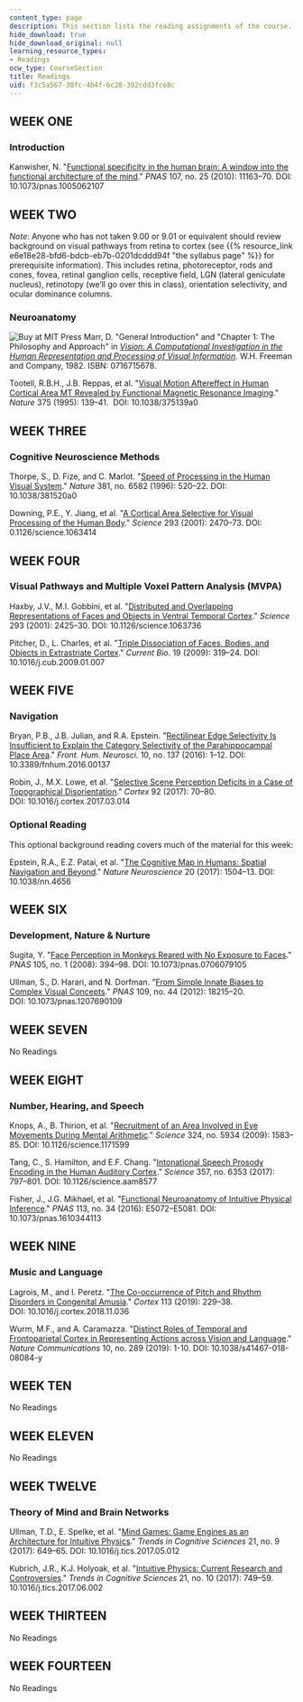 ```yaml
---
content_type: page
description: This section lists the reading assignments of the course.
hide_download: true
hide_download_original: null
learning_resource_types:
- Readings
ocw_type: CourseSection
title: Readings
uid: f3c5a567-38fc-4b4f-6c28-392cdd3fce8c
---
```

## WEEK ONE

### Introduction

Kanwisher, N. "[Functional specificity in the human brain: A window into the functional architecture of the mind](https://doi.org/10.1073/pnas.1005062107)." _PNAS_ 107, no. 25 (2010): 11163–70. DOI: 10.1073/pnas.1005062107

## WEEK TWO

_Note_: Anyone who has not taken 9.00 or 9.01 or equivalent should review background on visual pathways from retina to cortex (see {{% resource_link e6e18e28-bfd6-bdcb-eb7b-0201dcddd94f "the syllabus page" %}} for prerequisite information). This includes retina, photoreceptor, rods and cones, fovea, retinal ganglion cells, receptive field, LGN (lateral geniculate nucleus), retinotopy (we’ll go over this in class), orientation selectivity, and ocular dominance columns.

### Neuroanatomy

![Buy at MIT Press](/images/mp_logo.gif) Marr, D. "General Introduction" and "Chapter 1: The Philosophy and Approach" in [_Vision: A Computational Investigation in the Human Representation and Processing of Visual Information_](https://mitpress.mit.edu/books/vision). W.H. Freeman and Company, 1982. ISBN: 0716715678.

Tootell, R.B.H., J.B. Reppas, et al. "[Visual Motion Aftereffect in Human Cortical Area MT Revealed by Functional Magnetic Resonance Imaging](https://www.nature.com/articles/375139a0)." _Nature_ 375 (1995): 139–41.  DOI: 10.1038/375139a0

## WEEK THREE

### Cognitive Neuroscience Methods

Thorpe, S., D. Fize, and C. Marlot. "[Speed of Processing in the Human Visual System](https://www.nature.com/articles/381520a0)." _Nature_ 381, no. 6582 (1996): 520–22. DOI: 10.1038/381520a0

Downing, P.E., Y. Jiang, et al. "[A Cortical Area Selective for Visual Processing of the Human Body](https://doi.org/10.1126/science.1063414)." _Science_ 293 (2001): 2470–73. DOI: 0.1126/science.1063414

## WEEK FOUR

### Visual Pathways and Multiple Voxel Pattern Analysis (MVPA)

Haxby, J.V., M.I. Gobbini, et al. "[Distributed and Overlapping Representations of Faces and Objects in Ventral Temporal Cortex](https://doi.org/10.1126/science.1063736)." _Science_ 293 (2001): 2425–30. DOI: 10.1126/science.1063736

Pitcher, D., L. Charles, et al. "[Triple Dissociation of Faces, Bodies, and Objects in Extrastriate Cortex](https://doi.org/10.1016/j.cub.2009.01.007)." _Current Bio_. 19 (2009): 319–24. DOI: 10.1016/j.cub.2009.01.007

## WEEK FIVE

### Navigation

Bryan, P.B., J.B. Julian, and R.A. Epstein. "[Rectilinear Edge Selectivity Is Insufficient to Explain the Category Selectivity of the Parahippocampal Place Area](https://www.frontiersin.org/articles/10.3389/fnhum.2016.00137/full)." _Front. Hum. Neurosci._ 10, no. 137 (2016): 1–12. DOI: 10.3389/fnhum.2016.00137

Robin, J., M.X. Lowe, et al. "[Selective Scene Perception Deficits in a Case of Topographical Disorientation](https://doi.org/10.1016/j.cortex.2017.03.014)." _Cortex_ 92 (2017): 70–80. DOI: 10.1016/j.cortex.2017.03.014

### Optional Reading

This optional background reading covers much of the material for this week:

Epstein, R.A., E.Z. Patai, et al. "[The Cognitive Map in Humans: Spatial Navigation and Beyond](https://doi.org/10.1038/nn.4656)." _Nature Neuroscience_ 20 (2017): 1504–13. DOI: 10.1038/nn.4656

## WEEK SIX

### Development, Nature & Nurture

Sugita, Y. "[Face Perception in Monkeys Reared with No Exposure to Faces](https://doi.org/10.1073/pnas.0706079105)." _PNAS_ 105, no. 1 (2008): 394–98. DOI: 10.1073/pnas.0706079105

Ullman, S., D. Harari, and N. Dorfman. "[From Simple Innate Biases to Complex Visual Concepts](https://doi.org/10.1073/pnas.1207690109)." _PNAS_ 109, no. 44 (2012): 18215–20. DOI: 10.1073/pnas.1207690109

## WEEK SEVEN

No Readings

## WEEK EIGHT

### Number, Hearing, and Speech

Knops, A., B. Thirion, et al. "[Recruitment of an Area Involved in Eye Movements During Mental Arithmetic](https://doi.org/10.1126/science.1171599)." _Science_ 324, no. 5934 (2009): 1583–85. DOI: 10.1126/science.1171599

Tang, C., S. Hamilton, and E.F. Chang. "[Intonational Speech Prosody Encoding in the Human Auditory Cortex](http://doi.org/10.1126/science.aam8577)." _Science_ 357, no. 6353 (2017): 797–801. DOI: 10.1126/science.aam8577

Fisher, J., J.G. Mikhael, et al. "[Functional Neuroanatomy of Intuitive Physical Inference](https://doi.org/10.1073/pnas.1610344113)." _PNAS_ 113, no. 34 (2016): E5072–E5081. DOI: 10.1073/pnas.1610344113

## WEEK NINE

### Music and Language

Lagrois, M., and I. Peretz. "[The Co-occurrence of Pitch and Rhythm Disorders in Congenital Amusia](https://doi.org/10.1016/j.cortex.2018.11.036)." _Cortex_ 113 (2019): 229–38. DOI: 10.1016/j.cortex.2018.11.036

Wurm, M.F., and A. Caramazza. "[Distinct Roles of Temporal and Frontoparietal Cortex in Representing Actions across Vision and Language](https://doi.org/10.1038/s41467-018-08084-y)." _Nature Communications_ 10, no. 289 (2019): 1-10. DOI: 10.1038/s41467-018-08084-y

## WEEK TEN

No Readings

## WEEK ELEVEN

No Readings

## WEEK TWELVE

### Theory of Mind and Brain Networks

Ullman, T.D., E. Spelke, et al. "[Mind Games: Game Engines as an Architecture for Intuitive Physics](https://doi.org/10.1016/j.tics.2017.05.012)." _Trends in Cognitive Sciences_ 21, no. 9 (2017): 649–65. DOI: 10.1016/j.tics.2017.05.012 

Kubrich, J.R., K.J. Holyoak, et al. "[Intuitive Physics: Current Research and Controversies](https://doi.org/10.1016/j.tics.2017.06.002)." _Trends in Cognitive Sciences_ 21, no. 10 (2017): 749–59. 10.1016/j.tics.2017.06.002

## WEEK THIRTEEN

No Readings

## WEEK FOURTEEN

No Readings